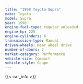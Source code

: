 ```yaml
---
title: "1998 Toyota Supra"
make: Toyota
model: Supra
year: 1998
engine-fuel-type: regular unleaded
engine-hp: 225
engine-cylinders: 6
transmission-type: Manual
driven-wheels: Rear wheel drive
number-of-doors: 2
market-category: Performance
vehicle-size: Compact
vehicle-style: Coupe
---
```


{{< car_info >}}
